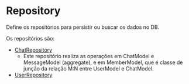 # Repository

Define os repositórios para persistir ou buscar os dados no DB.

Os repositórios são:

- [ChatRepository](./ChatRepository.ts)
  - Este repositório realiza as operações em ChatModel e MessageModel (aggregate), e em MemberModel, que é classe de junção da relação M:N entre UserModel e ChatModel.
- [UserRepository](./UserRepository.ts)
